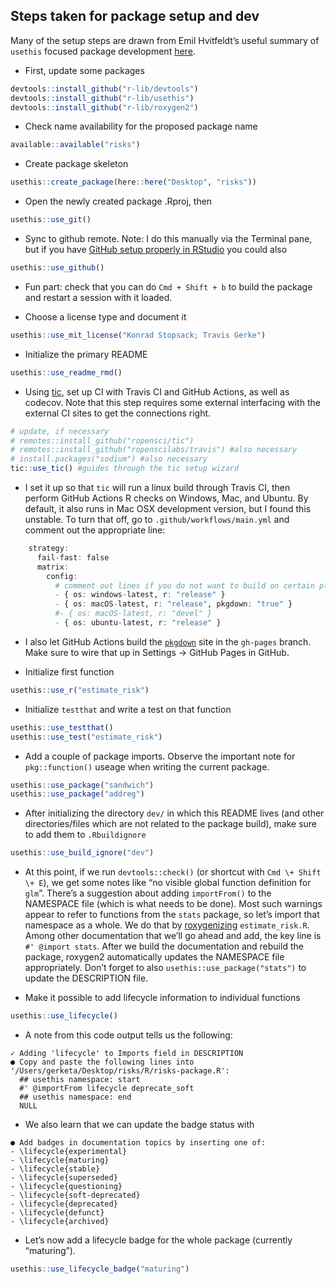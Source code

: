 
## Steps taken for package setup and dev

Many of the setup steps are drawn from Emil Hvitfeldt’s useful summary
of `usethis` focused package development
[here](https://www.hvitfeldt.me/blog/usethis-workflow-for-package-development/).

  - First, update some packages

<!-- end list -->

``` r
devtools::install_github("r-lib/devtools")
devtools::install_github("r-lib/usethis")
devtools::install_github("r-lib/roxygen2")
```

  - Check name availability for the proposed package name

<!-- end list -->

``` r
available::available("risks")
```

  - Create package skeleton

<!-- end list -->

``` r
usethis::create_package(here::here("Desktop", "risks"))
```

  - Open the newly created package .Rproj, then

<!-- end list -->

``` r
usethis::use_git()
```

  - Sync to github remote. Note: I do this manually via the Terminal
    pane, but if you have [GitHub setup properly in
    RStudio](https://usethis.r-lib.org/articles/articles/usethis-setup.html)
    you could also

<!-- end list -->

``` r
usethis::use_github()
```

  - Fun part: check that you can do `Cmd + Shift + b` to build the
    package and restart a session with it loaded.

  - Choose a license type and document it

<!-- end list -->

``` r
usethis::use_mit_license("Konrad Stopsack; Travis Gerke")
```

  - Initialize the primary README

<!-- end list -->

``` r
usethis::use_readme_rmd()
```

  - Using [tic](https://github.com/ropensci/tic), set up CI with Travis
    CI and GitHub Actions, as well as codecov. Note that this step
    requires some external interfacing with the external CI sites to get
    the connections right.

<!-- end list -->

``` r
# update, if necessary
# remotes::install_github("ropensci/tic")
# remotes::install_github("ropenscilabs/travis") #also necessary
# install.packages("sodium") #also necessary
tic::use_tic() #guides through the tic setup wizard
```

  - I set it up so that `tic` will run a linux build through Travis CI,
    then perform GitHub Actions R checks on Windows, Mac, and Ubuntu. By
    default, it also runs in Mac OSX development version, but I found
    this unstable. To turn that off, go to `.github/workflows/main.yml`
    and comment out the appropriate line:

<!-- end list -->

``` r
    strategy:
      fail-fast: false
      matrix:
        config:
          # comment out lines if you do not want to build on certain platforms
          - { os: windows-latest, r: "release" }
          - { os: macOS-latest, r: "release", pkgdown: "true" }
          #- { os: macOS-latest, r: "devel" }
          - { os: ubuntu-latest, r: "release" }
```

  - I also let GitHub Actions build the
    [`pkgdown`](https://pkgdown.r-lib.org/) site in the `gh-pages`
    branch. Make sure to wire that up in Settings -\> GitHub Pages in
    GitHub.

  - Initialize first function

<!-- end list -->

``` r
usethis::use_r("estimate_risk")
```

  - Initialize `testthat` and write a test on that function

<!-- end list -->

``` r
usethis::use_testthat()
usethis::use_test("estimate_risk")
```

  - Add a couple of package imports. Observe the important note for
    `pkg::function()` useage when writing the current package.

<!-- end list -->

``` r
usethis::use_package("sandwich")
usethis::use_package("addreg")
```

  - After initializing the directory `dev/` in which this README lives
    (and other directories/files which are not related to the package
    build), make sure to add them to `.Rbuildignore`

<!-- end list -->

``` r
usethis::use_build_ignore("dev")
```

  - At this point, if we run `devtools::check()` (or shortcut with `Cmd
    \+ Shift \+ E`), we get some notes like “no visible global function
    definition for `glm`”. There’s a suggestion about adding
    `importFrom()` to the NAMESPACE file (which is what needs to be
    done). Most such warnings appear to refer to functions from the
    `stats` package, so let’s import that namespace as a whole. We do
    that by [roxygenizing](https://roxygen2.r-lib.org/index.html)
    `estimate_risk.R`. Among other documentation that we’ll go ahead and
    add, the key line is `#' @import stats`. After we build the
    documentation and rebuild the package, roxygen2 automatically
    updates the NAMESPACE file appropriately. Don’t forget to also
    `usethis::use_package("stats")` to update the DESCRIPTION file.

  - Make it possible to add lifecycle information to individual
    functions

<!-- end list -->

``` r
usethis::use_lifecycle()
```

  - A note from this code output tells us the following:

<!-- end list -->

    ✓ Adding 'lifecycle' to Imports field in DESCRIPTION
    ● Copy and paste the following lines into '/Users/gerketa/Desktop/risks/R/risks-package.R':
      ## usethis namespace: start
      #' @importFrom lifecycle deprecate_soft
      ## usethis namespace: end
      NULL

  - We also learn that we can update the badge status with

<!-- end list -->

    ● Add badges in documentation topics by inserting one of:
    - \lifecycle{experimental}
    - \lifecycle{maturing}
    - \lifecycle{stable}
    - \lifecycle{superseded}
    - \lifecycle{questioning}
    - \lifecycle{soft-deprecated}
    - \lifecycle{deprecated}
    - \lifecycle{defunct}
    - \lifecycle{archived}

  - Let’s now add a lifecycle badge for the whole package (currently
    “maturing”).

<!-- end list -->

``` r
usethis::use_lifecycle_badge("maturing")
```
